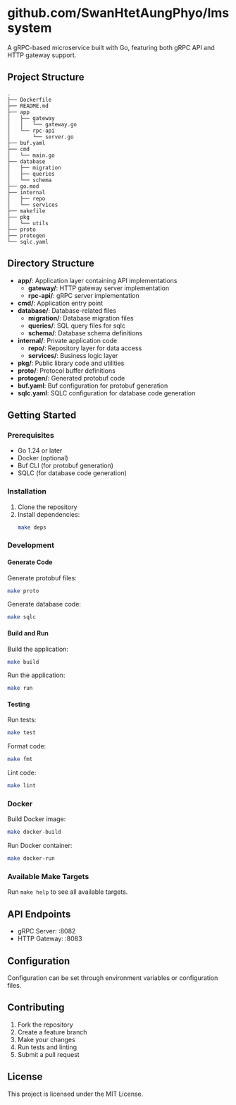 # github.com/SwanHtetAungPhyo/lmssystem

A gRPC-based microservice built with Go, featuring both gRPC API and HTTP gateway support.

## Project Structure

```
.
├── Dockerfile
├── README.md
├── app
│   ├── gateway
│   │   └── gateway.go
│   └── rpc-api
│       └── server.go
├── buf.yaml
├── cmd
│   └── main.go
├── database
│   ├── migration
│   ├── queries
│   └── schema
├── go.mod
├── internal
│   ├── repo
│   └── services
├── makefile
├── pkg
│   └── utils
├── proto
├── protogen
└── sqlc.yaml
```

## Directory Structure

- **app/**: Application layer containing API implementations
  - **gateway/**: HTTP gateway server implementation
  - **rpc-api/**: gRPC server implementation
- **cmd/**: Application entry point
- **database/**: Database-related files
  - **migration/**: Database migration files
  - **queries/**: SQL query files for sqlc
  - **schema/**: Database schema definitions
- **internal/**: Private application code
  - **repo/**: Repository layer for data access
  - **services/**: Business logic layer
- **pkg/**: Public library code and utilities
- **proto/**: Protocol buffer definitions
- **protogen/**: Generated protobuf code
- **buf.yaml**: Buf configuration for protobuf generation
- **sqlc.yaml**: SQLC configuration for database code generation

## Getting Started

### Prerequisites

- Go 1.24 or later
- Docker (optional)
- Buf CLI (for protobuf generation)
- SQLC (for database code generation)

### Installation

1. Clone the repository
2. Install dependencies:
   ```bash
   make deps
   ```

### Development

#### Generate Code

Generate protobuf files:
```bash
make proto
```

Generate database code:
```bash
make sqlc
```

#### Build and Run

Build the application:
```bash
make build
```

Run the application:
```bash
make run
```

#### Testing

Run tests:
```bash
make test
```

Format code:
```bash
make fmt
```

Lint code:
```bash
make lint
```

### Docker

Build Docker image:
```bash
make docker-build
```

Run Docker container:
```bash
make docker-run
```

### Available Make Targets

Run ```make help``` to see all available targets.

## API Endpoints

- gRPC Server: :8082
- HTTP Gateway: :8083

## Configuration

Configuration can be set through environment variables or configuration files.

## Contributing

1. Fork the repository
2. Create a feature branch
3. Make your changes
4. Run tests and linting
5. Submit a pull request

## License

This project is licensed under the MIT License.
